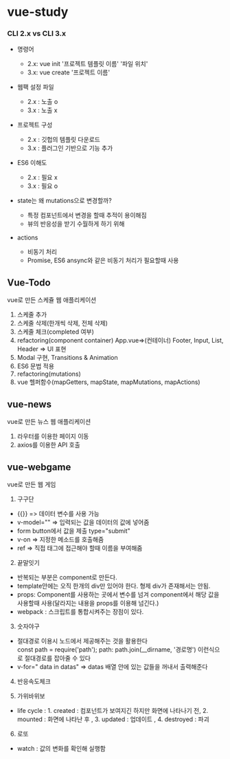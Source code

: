 # vue-study

### CLI 2.x vs CLI 3.x
- 명령어
  - 2.x: vue init '프로젝트 템플릿 이름' '파일 위치'
  - 3.x: vue create '프로젝트 이름'

- 웹팩 설정 파일
  - 2.x : 노출 o
  - 3.x : 노출 x

- 프로젝트 구성
  - 2.x : 깃헙의 템플릿 다운로드
  - 3.x : 플러그인 기반으로 기능 추가

- ES6 이해도
  - 2.x : 필요 x
  - 3.x : 필요 o 

- state는 왜 mutations으로 변경할까?
  - 특정 컴포넌트에서 변경을 할때 추적이 용이해짐
  - 뷰의 반응성을 받기 수월하게 하기 위해

- actions
  - 비동기 처리
  - Promise, ES6 ansync와 같은 비동기 처리가 필요할때 사용 
  
## Vue-Todo

vue로 만든 스케쥴 웹 애플리케이션
1. 스케줄 추가
2. 스케줄 삭제(한개씩 삭제, 전체 삭제)
3. 스케줄 체크(completed 여부)
4. refactoring(component container) App.vue=>(컨테이너)   Footer, Input, List, Header => UI 표현
5. Modal 구현, Transitions & Animation
6. ES6 문법 적용 
7. refactoring(mutations)
8. vue 헬퍼함수(mapGetters, mapState, mapMutations, mapActions) 


## vue-news

vue로 만든 뉴스 웹 애플리케이션

1. 라우터를 이용한 페이지 이동
2. axios를 이용한 API 호출


## vue-webgame
vue로 만든 웹 게임

1. 구구단
  - {{}} => 데이터 변수를 사용 가능
  - v-model="" => 입력되는 값을 데이터의 값에 넣어줌
  - form button에서 값을 제출 type="submit"
  - v-on => 지정한 메소드를 호출해줌
  - ref => 직접 태그에 접근해야 할때 이름을 부여해줌

2. 끝말잇기
  - 반복되는 부분은 component로 만든다.
  - template안에는 오직 한개의 div만 있어야 한다. 형제 div가 존재해서는 안됨.
  - props: Component를 사용하는 곳에서 변수를 넘겨 component에서 해당 값을 사용할때 사용(달라지는 내용을 props를 이용해 넘긴다.)
  - webpack : 스크립트를 통합시켜주는 장점이 있다.

3. 숫자야구
  - 절대경로 이용시 노드에서 제공해주는 것을 활용한다 <br>
  const path = require('path');
  path: path.join(__dirname, '경로명') 이런식으로 절대경로를 잡아줄 수 있다
  - v-for=" data in datas"  => datas 배열 안에 있는 값들을 꺼내서 출력해준다

4. 반응속도체크


5. 가위바위보
  - life cycle : 1. created : 컴포넌트가 보여지긴 하지만 화면에 나타나기 전, 2. mounted : 화면에 나타난 후 , 3. updated : 업데이트 , 4. destroyed : 파괴

6. 로또
  - watch : 값의 변화를 확인해 실행함

